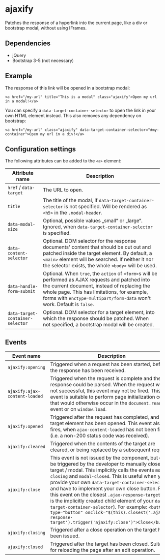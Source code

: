 # ajaxify
Patches the response of a hyperlink into the current page, like a div or bootstrap modal, without using IFrames.

## Dependencies

* jQuery
* Bootstrap 3-5 (not necessary)

## Example

The response of this link will be opened in a bootstrap modal:

`<a href="/my-url" title="This is a modal" class="ajaxify">Open my url in a modal!</a>`

You can specify a `data-target-container-selector` to open the link in your own HTML element instead. This also removes any dependency on bootstrap:

`<a href="/my-url" class="ajaxify" data-target-container-selector="#my-container">Open my url in a div!</a>`

## Configuration settings

The following attributes can be added to the `<a>` element:

| Attribute name | Description |
| - | - |
| `href` / `data-target` | The URL to open. |
| `title` | The title of the modal, if `data-target-container-selector` is not specified. Will be rendered as  `<h5>` in the `.modal-header`. |
| `data-modal-size` | Optional, possible values „small“ or „large“. Ignored, when `data-target-container-selector` is specified. |
| `data-content-selector` | Optional. DOM selector for the response documents' content that should be cut out and patched inside the target element. By default, a `<main>` element will be searched. If neither it nor the selector exists, the whole `<body>` will be used. |
| `data-handle-form-submit`	| Optional. When `true`, the `action` of `<form>`s will be performed as AJAX requests and patched into the current document, instead of replacing the whole page. This has limitations, for example, forms with `enctype=multipart/form-data` won't work. Default is `false`. |
| `data-target-container-selector` | Optional. DOM selector for a target element, into which the response should be patched. When not specified, a bootstrap modal will be created. |

## Events

| Event name | Description |
| - | - |
| `ajaxify:opening` | Triggered when a request has been started, before the response has been received. |
| `ajaxify:ajax-content-loaded` | Triggered when the request is complete and the response could be parsed. When the request was not successful, this event may not be fired. This event is suitable to perform page initialization code that would otherwise occur in the `document.ready` event or on `window.load`. |
| `ajaxify:opened` | Triggered after the request has completed, and the target element has been opened. This event also fires, when `ajax-content-loaded` has not been fired (i.e. a non-200 status code was received). |
| `ajaxify:cleared` | Triggered when the contents of the target are cleared, or being replaced by a subsequent request. |
| `ajaxify:close` | This event is not issued by the component, but can be triggered by the developer to manually close the target / modal. This implicitly calls the events `modal-closing` and `modal-closed`. This is useful when you provide your own `data-target-container-selector` and have to implement your own close button. Fire this event on the closest `.ajax-response-target` (this is the implicitly created child element of your `data-target-container-selector`). For example: `<button type="button" onclick="$(this).closest('.ajax-response-target').trigger('ajaxify:close')">Close</button>` |
| `ajaxify:closing` | Triggered after a close operation on the target has been issued. |
| `ajaxify:closed` | Triggered after the target has been closed. Suitable for reloading the page after an edit operation. |
